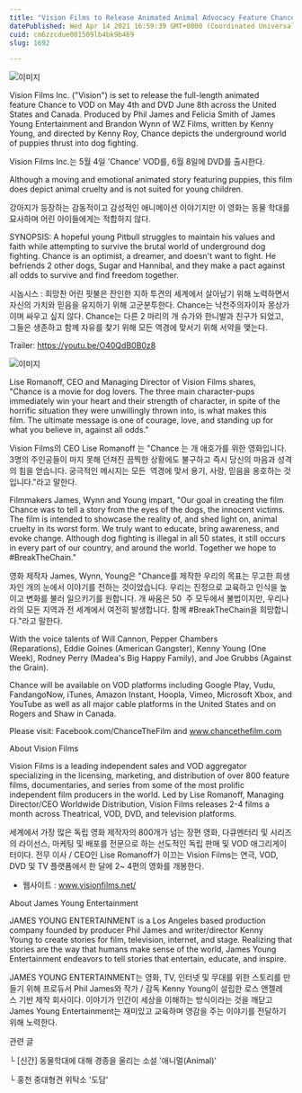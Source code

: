 ```yaml
---
title: "Vision Films to Release Animated Animal Advocacy Feature Chance to VOD and DVD"
datePublished: Wed Apr 14 2021 16:59:39 GMT+0000 (Coordinated Universal Time)
cuid: cm6zzcdue001509lb4bk9b469
slug: 1692

---
```



![이미지](https://cdn.hashnode.com/res/hashnode/image/upload/v1739247982436/e38c9e44-b5b5-42e6-8763-f753b9601572.jpeg)

Vision Films Inc. ("Vision") is set to release the full-length animated feature Chance to VOD on May 4th and DVD June 8th across the United States and Canada. Produced by Phil James and Felicia Smith of James Young Entertainment and Brandon Wynn of WZ Films, written by Kenny Young, and directed by Kenny Roy, Chance depicts the underground world of puppies thrust into dog fighting.

Vision Films Inc.는 5월 4일 'Chance' VOD를, 6월 8일에 DVD를 출시한다.

Although a moving and emotional animated story featuring puppies, this film does depict animal cruelty and is not suited for young children.

강아지가 등장하는 감동적이고 감성적인 애니메이션 이야기지만 이 영화는 동물 학대를 묘사하며 어린 아이들에게는 적합하지 않다.

SYNOPSIS: A hopeful young Pitbull struggles to maintain his values and faith while attempting to survive the brutal world of underground dog fighting. Chance is an optimist, a dreamer, and doesn't want to fight. He befriends 2 other dogs, Sugar and Hannibal, and they make a pact against all odds to survive and find freedom together.

시놉시스 : 희망찬 어린 핏불은 잔인한 지하 투견의 세계에서 살아남기 위해 노력하면서 자신의 가치와 믿음을 유지하기 위해 고군분투한다. Chance는 낙천주의자이자 몽상가이며 싸우고 싶지 않다. Chance는 다른 2 마리의 개 슈가와 한니발과 친구가 되었고, 그들은 생존하고 함께 자유를 찾기 위해 모든 역경에 맞서기 위해 서약을 맺는다.

Trailer: https://youtu.be/O40QdB0B0z8

![이미지](https://cdn.hashnode.com/res/hashnode/image/upload/v1739247983688/6cb7f18b-c43c-4f92-9f23-af6b91b6caba.jpeg)

Lise Romanoff, CEO and Managing Director of Vision Films shares, "Chance is a movie for dog lovers. The three main character-pups immediately win your heart and their strength of character, in spite of the horrific situation they were unwillingly thrown into, is what makes this film. The ultimate message is one of courage, love, and standing up for what you believe in, against all odds."

Vision Films의 CEO Lise Romanoff 는 "Chance 는 개 애호가를 위한 영화입니다. 3명의 주인공들이 마지 못해 던져진 끔찍한 상황에도 불구하고 즉시 당신의 마음과 성격의 힘을 얻습니다. 궁극적인 메시지는 모든  역경에 맞서 용기, 사랑, 믿음을 옹호하는 것입니다."라고 말한다.

Filmmakers James, Wynn and Young impart, "Our goal in creating the film Chance was to tell a story from the eyes of the dogs, the innocent victims. The film is intended to showcase the reality of, and shed light on, animal cruelty in its worst form. We truly want to educate, bring awareness, and evoke change. Although dog fighting is illegal in all 50 states, it still occurs in every part of our country, and around the world. Together we hope to #BreakTheChain."

영화 제작자 James, Wynn, Young은 "Chance를 제작한 우리의 목표는 무고한 희생자인 개의 눈에서 이야기를 전하는 것이었습니다. 우리는 진정으로 교육하고 인식을 높이고 변화를 불러 일으키기를 원합니다. 개 싸움은 50  주 모두에서 불법이지만, 우리나라의 모든 지역과 전 세계에서 여전히 발생합니다. 함께 #BreakTheChain을 희망합니다."라고 말한다.

With the voice talents of Will Cannon, Pepper Chambers (Reparations), Eddie Goines (American Gangster), Kenny Young (One Week), Rodney Perry (Madea's Big Happy Family), and Joe Grubbs (Against the Grain).

Chance will be available on VOD platforms including Google Play, Vudu, FandangoNow, iTunes, Amazon Instant, Hoopla, Vimeo, Microsoft Xbox, and YouTube as well as all major cable platforms in the United States and on Rogers and Shaw in Canada.

Please visit: Facebook.com/ChanceTheFilm and www.chancethefilm.com

About Vision Films

Vision Films is a leading independent sales and VOD aggregator specializing in the licensing, marketing, and distribution of over 800 feature films, documentaries, and series from some of the most prolific independent film producers in the world. Led by Lise Romanoff, Managing Director/CEO Worldwide Distribution, Vision Films releases 2-4 films a month across Theatrical, VOD, DVD, and television platforms.

세계에서 가장 많은 독립 영화 제작자의 800개가 넘는 장편 영화, 다큐멘터리 및 시리즈의 라이선스, 마케팅 및 배포를 전문으로 하는 선도적인 독립 판매 및 VOD 애그리게이터이다. 전무 이사 / CEO인 Lise Romanoff가 이끄는 Vision Films는 연극, VOD, DVD 및 TV 플랫폼에서 한 달에 2~ 4편의 영화를 개봉한다.

- 웹사이트 : www.visionfilms.net/

About James Young Entertainment

JAMES YOUNG ENTERTAINMENT is a Los Angeles based production company founded by producer Phil James and writer/director Kenny Young to create stories for film, television, internet, and stage. Realizing that stories are the way that humans make sense of the world, James Young Entertainment endeavors to tell stories that entertain, educate, and inspire.

JAMES YOUNG ENTERTAINMENT는 영화, TV, 인터넷 및 무대를 위한 스토리를 만들기 위해 프로듀서 Phil James와 작가 / 감독 Kenny Young이 설립한 로스 앤젤레스 기반 제작 회사이다. 이야기가 인간이 세상을 이해하는 방식이라는 것을 깨닫고 James Young Entertainment는 재미있고 교육하며 영감을 주는 이야기를 전달하기 위해 노력한다.

관련 글

└ [신간] 동물학대에 대해 경종을 울리는 소설 '애니멀(Animal)'

└ 홍천 중대형견 위탁소 '도담'